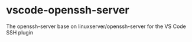 # vscode-openssh-server
The openssh-server base on linuxserver/openssh-server for the VS Code SSH plugin
